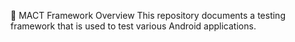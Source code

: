 🚀 MACT Framework 
Overview
This repository documents a testing framework that is used to test various Android applications.
